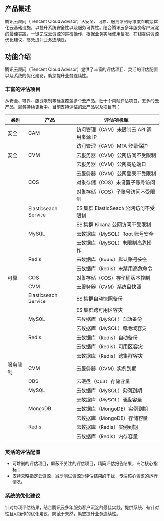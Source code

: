 ## 产品概述

腾讯云顾问（Tencent Cloud Advisor）从安全、可靠、服务限制等维度帮助您优化云基础设施，以提升系统安全性以及服务可靠性。结合腾讯云多年服务客户沉淀的最佳实践，一键完成云资源的巡检操作，根据业务实际使用情况，在线提供资源优化建议，高效提升业务连续性。

## 功能介绍

腾讯云顾问（Tencent Cloud Advisor）提供了丰富的评估项目、灵活的评估配置以及系统的优化建议，助您提升业务连续性。

### 丰富的评估项目

从安全、可靠、服务限制等维度覆盖多个云产品，数十个风险评估项目。更多的云产品、服务持续更新中。目前支持评估的云产品以及项目有：

| 类别     | 产品                 | 评估项标题                              |
| -------- | -------------------- | --------------------------------------- |
| 安全     | CAM                  | 访问管理（CAM）未限制云 API 调用来源 IP |
|          |                      | 访问管理（CAM）MFA 登录保护             |
| 安全     | CVM                  | 云服务器（CVM）公网访问不受限制         |
|          |                      | 云服务器（CVM）公网高危端口             |
|          |                      | 云服务器（CVM）公网登录不受限制         |
|          | COS                  | 对象存储（COS）未设置子账号访问         |
|          |                      | 对象存储（COS）子账号访问不受限制       |
|          | Elasticseach Service | ES 集群 ElasticSeach 公网访问不受限制   |
|          |                      | ES 集群 Kibana 公网访问不受限制         |
|          | MySQL                | 云数据库（MySQL）Root 账号安全          |
|          |                      | 云数据库（MySQL）未限制高危操作         |
|          | Redis                | 云数据库（Redis）默认账号安全           |
|          |                      | 云数据库（Redis）未禁用高危命令         |
| 可靠     | COS                  | 对象存储（COS）存储桶版本控制           |
|          | CVM                  | 云服务器（CVM）系统盘快照               |
|          | Elasticseach Service | ES 集群自动快照备份                     |
|          |                      | ES 集群跨可用区容灾                     |
|          | MySQL                | 云数据库（MySQL）自动备份               |
|          |                      | 云数据库（MySQL）跨地域容灾             |
|          | Redis                | 云数据库（Redis）自动备份               |
|          |                      | 云数据库（Redis）可用区容灾             |
|          |                      | 云数据库（Redis）跨集群容灾             |
| 服务限制 | CVM                  | 云服务器（CVM）实例到期                 |
|          | CBS                  | 云硬盘（CBS）存储容量                   |
|          | MySQL                | 云数据库（MySQL）实例到期               |
|          |                      | 云数据库（MySQL）硬盘容量               |
|          | MongoDB              | 云数据库（MongoDB）实例到期             |
|          |                      | 云数据库（MongoDB）存储容量             |
|          | Redis                | 云数据库（Redis）实例到期               |
|          |                      | 云数据库（Redis）内存容量               |


### 灵活的评估配置

- 可增删的评估项目，屏蔽不关注的评估项目，精简评估报告结果，专注核心指标；
- 支持忽略指定云资源，减少测试资源对评估结果的干扰，专注核心资源的运行情况。

### 系统的优化建议

针对每项评估结果，结合腾讯云多年服务客户沉淀的最佳实践，提供系统、有针对性且可操作的优化建议，防范于未然，助您提升业务连续性。

